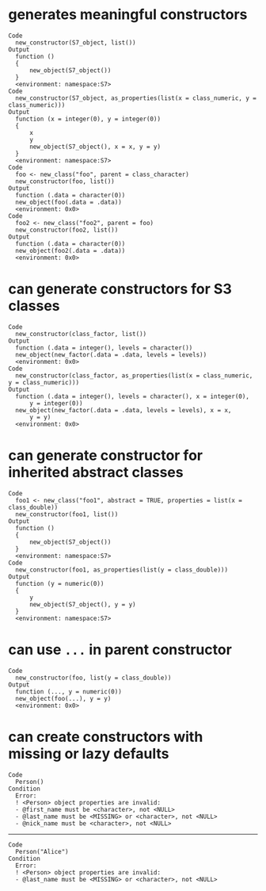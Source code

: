 # generates meaningful constructors

    Code
      new_constructor(S7_object, list())
    Output
      function () 
      {
          new_object(S7_object())
      }
      <environment: namespace:S7>
    Code
      new_constructor(S7_object, as_properties(list(x = class_numeric, y = class_numeric)))
    Output
      function (x = integer(0), y = integer(0)) 
      {
          x
          y
          new_object(S7_object(), x = x, y = y)
      }
      <environment: namespace:S7>
    Code
      foo <- new_class("foo", parent = class_character)
      new_constructor(foo, list())
    Output
      function (.data = character(0)) 
      new_object(foo(.data = .data))
      <environment: 0x0>
    Code
      foo2 <- new_class("foo2", parent = foo)
      new_constructor(foo2, list())
    Output
      function (.data = character(0)) 
      new_object(foo2(.data = .data))
      <environment: 0x0>

# can generate constructors for S3 classes

    Code
      new_constructor(class_factor, list())
    Output
      function (.data = integer(), levels = character()) 
      new_object(new_factor(.data = .data, levels = levels))
      <environment: 0x0>
    Code
      new_constructor(class_factor, as_properties(list(x = class_numeric, y = class_numeric)))
    Output
      function (.data = integer(), levels = character(), x = integer(0), 
          y = integer(0)) 
      new_object(new_factor(.data = .data, levels = levels), x = x, 
          y = y)
      <environment: 0x0>

# can generate constructor for inherited abstract classes

    Code
      foo1 <- new_class("foo1", abstract = TRUE, properties = list(x = class_double))
      new_constructor(foo1, list())
    Output
      function () 
      {
          new_object(S7_object())
      }
      <environment: namespace:S7>
    Code
      new_constructor(foo1, as_properties(list(y = class_double)))
    Output
      function (y = numeric(0)) 
      {
          y
          new_object(S7_object(), y = y)
      }
      <environment: namespace:S7>

# can use `...` in parent constructor

    Code
      new_constructor(foo, list(y = class_double))
    Output
      function (..., y = numeric(0)) 
      new_object(foo(...), y = y)
      <environment: 0x0>

# can create constructors with missing or lazy defaults

    Code
      Person()
    Condition
      Error:
      ! <Person> object properties are invalid:
      - @first_name must be <character>, not <NULL>
      - @last_name must be <MISSING> or <character>, not <NULL>
      - @nick_name must be <character>, not <NULL>

---

    Code
      Person("Alice")
    Condition
      Error:
      ! <Person> object properties are invalid:
      - @last_name must be <MISSING> or <character>, not <NULL>

